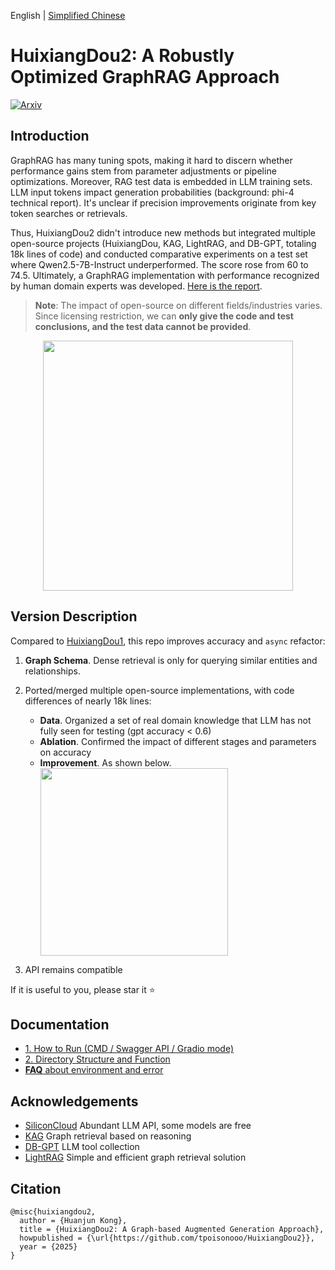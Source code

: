 English | [Simplified Chinese](./README_zh_cn.md)

# HuixiangDou2: A Robustly Optimized GraphRAG Approach
<div>
  <a href="https://arxiv.org/abs/2503.06474" target="_blank">
    <img alt="Arxiv" src="https://img.shields.io/badge/arxiv-2503.06474%20-darkred?logo=arxiv&logoColor=white" />
  </a>
</div>

## Introduction

GraphRAG has many tuning spots, making it hard to discern whether performance gains stem from parameter adjustments or pipeline optimizations. Moreover, RAG test data is embedded in LLM training sets. LLM input tokens impact generation probabilities (background: phi-4 technical report). It's unclear if precision improvements originate from key token searches or retrievals.

Thus, HuixiangDou2 didn't introduce new methods but integrated multiple open-source projects (HuixiangDou, KAG, LightRAG, and DB-GPT, totaling 18k lines of code) and conducted comparative experiments on a test set where Qwen2.5-7B-Instruct underperformed. The score rose from 60 to 74.5. Ultimately, a GraphRAG implementation with performance recognized by human domain experts was developed. [Here is the report](https://github.com/tpoisonooo/HuixiangDou2/blob/main/docs/huixiangdou2_github.pdf).

> **Note**: The impact of open-source on different fields/industries varies. Since licensing restriction, we can **only give the code and test conclusions, and the test data cannot be provided**.

<div align="center">
<img src="https://github.com/user-attachments/assets/19558f67-9a3a-48a1-a1c1-7b0a0654602f" width=400>
</div>

## Version Description

Compared to [HuixiangDou1](https://github.com/internlm/huixiangdou), this repo improves accuracy and `async` refactor:
1. **Graph Schema**. Dense retrieval is only for querying similar entities and relationships.
2. Ported/merged multiple open-source implementations, with code differences of nearly 18k lines:
   - **Data**. Organized a set of real domain knowledge that LLM has not fully seen for testing (gpt accuracy < 0.6)
   - **Ablation**. Confirmed the impact of different stages and parameters on accuracy
   - **Improvement**. As shown below.
      <div>
      <img src="https://github.com/user-attachments/assets/c3453bc8-85d5-47e1-8160-7ba28a467a70" width=300>
      </div>
     
3. API remains compatible

If it is useful to you, please star it ⭐

## Documentation
- [1. How to Run (CMD / Swagger API / Gradio mode)](docs/en/doc_how_to_run.md)
- [2. Directory Structure and Function](docs/en/doc_architecture.md)
- [**FAQ** about environment and error](https://github.com/tpoisonooo/HuixiangDou2/issues/8) 

## Acknowledgements
- [SiliconCloud](https://siliconflow.cn) Abundant LLM API, some models are free
- [KAG](https://github.com/OpenSPG/KAG) Graph retrieval based on reasoning
- [DB-GPT](https://github.com/eosphoros-ai/DB-GPT) LLM tool collection
- [LightRAG](https://github.com/HKUDS/LightRAG) Simple and efficient graph retrieval solution

## Citation
```text
@misc{huixiangdou2,
  author = {Huanjun Kong},
  title = {HuixiangDou2: A Graph-based Augmented Generation Approach},
  howpublished = {\url{https://github.com/tpoisonooo/HuixiangDou2}},
  year = {2025}
}
```
